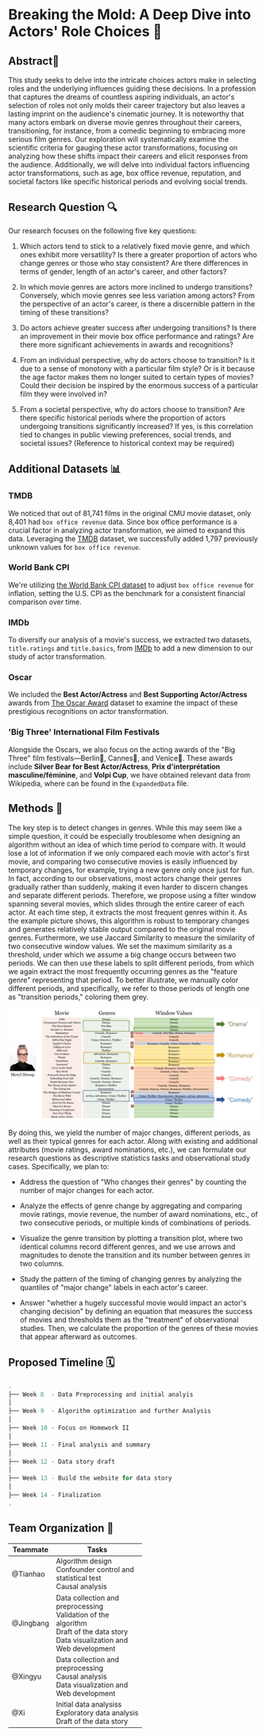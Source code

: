 # Breaking the Mold: A Deep Dive into Actors' Role Choices 🕺

## Abstract💭
This study seeks to delve into the intricate choices actors make in selecting roles and the underlying influences guiding these decisions. In a profession that captures the dreams of countless aspiring individuals, an actor's selection of roles not only molds their career trajectory but also leaves a lasting imprint on the audience's cinematic journey. It is noteworthy that many actors embark on diverse movie genres throughout their careers, transitioning, for instance, from a comedic beginning to embracing more serious film genres. Our exploration will systematically examine the scientific criteria for gauging these actor transformations, focusing on analyzing how these shifts impact their careers and elicit responses from the audience. Additionally, we will delve into individual factors influencing actor transformations, such as age, box office revenue, reputation, and societal factors like specific historical periods and evolving social trends.


## Research Question 🔍

Our research focuses on the following five key questions:

1. Which actors tend to stick to a relatively fixed movie genre, and which ones exhibit more versatility? Is there a greater proportion of actors who change genres or those who stay consistent? Are there differences in terms of gender, length of an actor's career, and other factors?

2. In which movie genres are actors more inclined to undergo transitions? Conversely, which movie genres see less variation among actors? From the perspective of an actor's career, is there a discernible pattern in the timing of these transitions?

3. Do actors achieve greater success after undergoing transitions? Is there an improvement in their movie box office performance and ratings? Are there more significant achievements in awards and recognitions?

4. From an individual perspective, why do actors choose to transition? Is it due to a sense of monotony with a particular film style? Or is it because the age factor makes them no longer suited to certain types of movies? Could their decision be inspired by the enormous success of a particular film they were involved in?

5. From a societal perspective, why do actors choose to transition? Are there specific historical periods where the proportion of actors undergoing transitions significantly increased? If yes, is this correlation tied to changes in public viewing preferences, social trends, and societal issues? (Reference to historical context may be required)

## Additional Datasets 📊

### TMDB

We noticed that out of 81,741 films in the original CMU movie dataset, only 8,401 had `box office revenue` data. Since box office performance is a crucial factor in analyzing actor transformation, we aimed to expand this data. Leveraging the [TMDB](https://www.kaggle.com/datasets/rounakbanik/the-movies-dataset) dataset, we successfully added 1,797 previously unknown values for `box office revenue`.

### World Bank CPI

We're utilizing [the World Bank CPI dataset](https://data.worldbank.org/indicator/FP.CPI.TOTL.ZG) to adjust `box office revenue` for inflation, setting the U.S. CPI as the benchmark for a consistent financial comparison over time.

### IMDb

To diversify our analysis of a movie's success, we extracted two datasets, `title.ratings` and `title.basics`, from [IMDb](https://datasets.imdbws.com) to add a new dimension to our study of actor transformation.

### Oscar

We included the **Best Actor/Actress** and **Best Supporting Actor/Actress** awards from [The Oscar Award](https://www.kaggle.com/datasets/unanimad/the-oscar-award) dataset to examine the impact of these prestigious recognitions on actor transformation.

### 'Big Three' International Film Festivals

Alongside the Oscars, we also focus on the acting awards of the "Big Three" film festivals—Berlin🐻, Cannes🌴, and Venice🦁. These awards include **Silver Bear for Best Actor/Actress**, **Prix d'interprétation masculine/féminine**, and **Volpi Cup**, we have obtained relevant data from Wikipedia, where can be found in the `ExpandedData` file.

## Methods 🧭
The key step is to detect changes in genres. While this may seem like a simple question, it could be especially troublesome when designing an algorithm without an idea of which time period to compare with. It would lose a lot of information if we only compared each movie with actor's first movie, and comparing two consecutive movies is easily influenced by temporary changes, for example, trying a new genre only once just for fun. In fact, according to our observations, most actors change their genres gradually rather than suddenly, making it even harder to discern changes and separate different periods. Therefore, we propose using a filter window spanning several movies, which slides through the entire career of each actor. At each time step, it extracts the most frequent genres within it. As the example picture  shows, this algorithm is robust to temporary changes and generates relatively stable output compared to the original movie genres. Furthermore, we use Jaccard Similarity to measure the similarity of two consecutive window values. We set the maximum similarity as a threshold, under which we assume a big change occurs between two periods. We can then use these labels to split different periods, from which we again extract the most frequently occurring genres as the "feature genre" representing that period. To better illustrate, we manually color different periods, and specifically, we refer to those periods of length one as "transition periods," coloring them grey.

![alt text](https://github.com/epfl-ada/ada-2023-project-datateahouse/blob/main/illustration.jpg)

By doing this, we yield the number of major changes, different periods, as well as their typical genres for each actor. Along with existing and additional attributes (movie ratings, award nominations, etc.), we can formulate our research questions as descriptive statistics tasks and observational study cases. Specifically, we plan to:

- Address the question of "Who changes their genres" by counting the number of major changes for each actor.

- Analyze the effects of genre change by aggregating and comparing movie ratings, movie revenue, the number of award nominations, etc., of two consecutive periods, or multiple kinds of combinations of periods.

- Visualize the genre transition by plotting a transition plot, where two identical columns record different genres, and we use arrows and magnitudes to denote the transition and its number between genres in two columns.

- Study the pattern of the timing of changing genres by analyzing the quantiles of "major change" labels in each actor's career.

- Answer "whether a hugely successful movie would impact an actor's changing decision" by defining an equation that measures the success of movies and thresholds them as the "treatment" of observational studies. Then, we calculate the proportion of the genres of these movies that appear afterward as outcomes.

## Proposed Timeline 🗓️

```C
.
├── Week 8  - Data Preprocessing and initial analyis
│  
├── Week 9  - Algorithm optimization and further Analysis
│  
├── Week 10 - Focus on Homework II
│  
├── Week 11 - Final analysis and summary
│  
├── Week 12 - Data story draft
│    
├── Week 13 - Build the website for data story
│  
├── Week 14 - Finalization
.
```

## Team Organization 📝

<table class="tg" style="table-layout: fixed; width: 348px">
<colgroup>
<col style="width: 24px">
<col style="width: 180px">
</colgroup>
<thead>
  <tr>
    <th class="tg-0lax">Teammate</th>
    <th class="tg-0lax">Tasks</th>
  </tr>
</thead>
<tbody>
  <tr>
    <td class="tg-0lax">@Tianhao</td>
    <td class="tg-0lax"> Algorithm design <br> Confounder control and statistical test <br> Causal analysis </td>
  </tr>
  <tr>
    <td class="tg-0lax">@Jingbang</td>
    <td class="tg-0lax"> Data collection and preprocessing <br> Validation of the algorithm <br> Draft of the data story <br> Data visualization and Web development</td>
  </tr>
  <tr>
    <td class="tg-0lax">@Xingyu</td>
    <td class="tg-0lax"> Data collection and preprocessing  <br> Causal analysis <br> Data visualization and Web development </td>
  </tr>
  <tr>
    <td class="tg-0lax">@Xi</td>
    <td class="tg-0lax"> Initial data analysiss <br> Exploratory data analysis  <br> Draft of the data story
  </tr>
</tbody>
</table>

